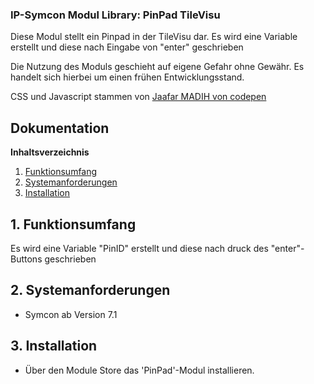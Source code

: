### IP-Symcon Modul Library: PinPad TileVisu 
 
Diese Modul stellt ein Pinpad in der TileVisu dar. Es wird eine Variable erstellt und diese nach Eingabe von "enter" geschrieben

Die Nutzung des Moduls geschieht auf eigene Gefahr ohne Gewähr. Es handelt sich hierbei um einen frühen Entwicklungsstand.

CSS und Javascript stammen von [Jaafar MADIH von codepen](https://codepen.io/Jmadih/pen/mvVOgr)

## Dokumentation

**Inhaltsverzeichnis**

1. [Funktionsumfang](#1-funktionsumfang) 
2. [Systemanforderungen](#2-systemanforderungen)
3. [Installation](#3-installation)

## 1. Funktionsumfang

Es wird eine Variable "PinID" erstellt und diese nach druck des "enter"-Buttons geschrieben


## 2. Systemanforderungen
- Symcon ab Version 7.1

## 3. Installation

* Über den Module Store das 'PinPad'-Modul installieren.

